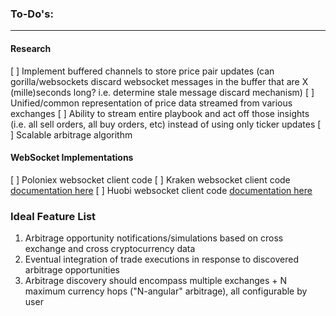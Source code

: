 ### To-Do's:
---

#### Research 
[ ] Implement buffered channels to store price pair updates (can gorilla/websockets discard websocket messages in the buffer that are X (mille)seconds long? i.e. determine stale message discard mechanism) 
[ ] Unified/common representation of price data streamed from various exchanges
[ ] Ability to stream entire playbook and act off those insights (i.e. all sell orders, all buy orders, etc) instead of using only ticker updates
[ ] Scalable arbitrage algorithm

#### WebSocket Implementations
[ ] Poloniex websocket client code
[ ] Kraken websocket client code [documentation here](https://docs.kraken.com/websockets/#overview)
[ ] Huobi websocket client code [documentation here](https://huobiapi.github.io/docs/spot/v1/en/#websocket-market-data)

### Ideal Feature List
1. Arbitrage opportunity notifications/simulations based on cross exchange and cross cryptocurrency data
2. Eventual integration of trade executions in response to discovered arbitrage opportunities
3. Arbitrage discovery should encompass multiple exchanges + N maximum currency hops ("N-angular" arbitrage), all configurable by user